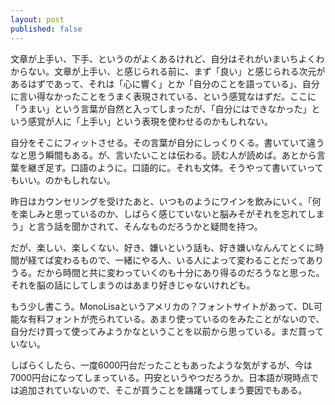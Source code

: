 ```yaml
---
layout: post
published: false
---
```


文章が上手い、下手、というのがよくあるけれど、自分はそれがいまいちよくわからない。文章が上手い、と感じられる前に、まず「良い」と感じられる次元があるはずであって、それは「心に響く」とか「自分のことを語っている」、自分に言い得なかったことをうまく表現されている、という感覚なはずだ。ここに「うまい」という言葉が自然と入ってしまったが、「自分にはできなかった」という感覚が人に「上手い」という表現を使わせるのかもしれない。

自分をそこにフィットさせる。その言葉が自分にしっくりくる。書いていて違うなと思う瞬間もある。が、言いたいことは伝わる。読む人が読めば。あとから言葉を継ぎ足す。口語のように。口語的に。それも文体。そうやって書いていってもいい。のかもしれない。

昨日はカウンセリングを受けたあと、いつものようにワインを飲みにいく。「何を楽しみと思っているのか、しばらく感じていないと脳みそがそれを忘れてしまう」と言う話を聞かされて、そんなものだろうかと疑問を持つ。

だが、楽しい、楽しくない、好き、嫌いという話も、好き嫌いなんんてとくに時間が経てば変わるもので、一緒にやる人、いる人によって変わることだってありうる。だから時間と共に変わっていくのも十分にあり得るのだろうなと思った。それを脳の話にしてしまうのはあまり好きじゃないけれども。

もう少し書こう。MonoLisaというアメリカの？フォントサイトがあって、DL可能な有料フォントが売られている。あまり使っているのをみたことがないので、自分だけ買って使ってみようかなということを以前から思っている。まだ買っていない。

しばらくしたら、一度6000円台だったこともあったような気がするが、今は7000円台になってしまっている。円安というやつだろうか。日本語が現時点では追加されていないので、そこが買うことを躊躇ってしまう要因でもある。
